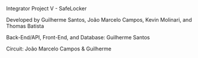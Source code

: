 Integrator Project V - SafeLocker

Developed by Guilherme Santos, João Marcelo Campos, Kevin Molinari, and Thomas Batista

Back-End/API, Front-End, and Database: Guilherme Santos

Circuit: João Marcelo Campos & Guilherme
